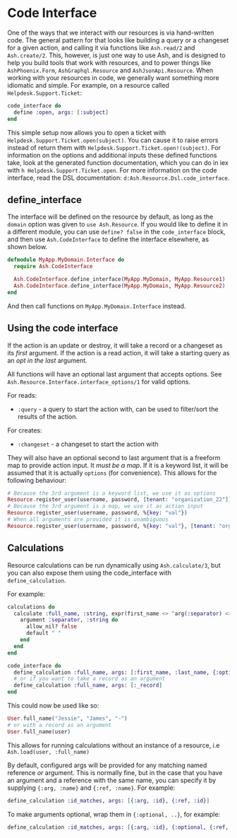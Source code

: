 # Code Interface

One of the ways that we interact with our resources is via hand-written code. The general pattern for that looks like building a query or a changeset for a given action, and calling it via functions like `Ash.read/2` and `Ash.create/2`. This, however, is just one way to use Ash, and is designed to help you build tools that work with resources, and to power things like `AshPhoenix.Form`, `AshGraphql.Resource` and `AshJsonApi.Resource`. When working with your resources in code, we generally want something more idiomatic and simple. For example, on a resource called `Helpdesk.Support.Ticket`:

```elixir
code_interface do
  define :open, args: [:subject]
end
```

This simple setup now allows you to open a ticket with `Helpdesk.Support.Ticket.open(subject)`. You can cause it to raise errors instead of return them with `Helpdesk.Support.Ticket.open!(subject)`. For information on the options and additional inputs these defined functions take, look at the generated function documentation, which you can do in iex with `h Helpdesk.Support.Ticket.open`. For more information on the code interface, read the DSL documentation: `d:Ash.Resource.Dsl.code_interface`.

## define_interface

The interface will be defined on the resource by default, as long as the `domain` option was given to `use Ash.Resource`. If you would like to define it in a different module, you can use `define? false` in the `code_interface` block, and then use `Ash.CodeInterface` to define the interface elsewhere, as shown below.

```elixir
defmodule MyApp.MyDomain.Interface do
  require Ash.CodeInterface

  Ash.CodeInterface.define_interface(MyApp.MyDomain, MyApp.Resource1)
  Ash.CodeInterface.define_interface(MyApp.MyDomain, MyApp.Resource2)
end
```

And then call functions on `MyApp.MyDomain.Interface` instead.

## Using the code interface

If the action is an update or destroy, it will take a record or a changeset as its *first* argument.
If the action is a read action, it will take a starting query as an *opt in the last* argument.

All functions will have an optional last argument that accepts options. See `Ash.Resource.Interface.interface_options/1` for valid options.

For reads:

* `:query` - a query to start the action with, can be used to filter/sort the results of the action.

For creates:

* `:changeset` - a changeset to start the action with

They will also have an optional second to last argument that is a freeform map to provide action input. It *must be a map*.
If it is a keyword list, it will be assumed that it is actually `options` (for convenience).
This allows for the following behaviour:

```elixir
# Because the 3rd argument is a keyword list, we use it as options
Resource.register_user(username, password, [tenant: "organization_22"])
# Because the 3rd argument is a map, we use it as action input
Resource.register_user(username, password, %{key: "val"})
# When all arguments are provided it is unambiguous
Resource.register_user(username, password, %{key: "val"}, [tenant: "organization_22"])
```

## Calculations

Resource calculations can be run dynamically using `Ash.calculate/3`, but
you can also expose them using the code_interface with `define_calculation`.

For example:

```elixir
calculations do
  calculate :full_name, :string, expr(first_name <> ^arg(:separator) <> last_name) do
    argument :separator, :string do
      allow_nil? false
      default " "
    end
  end
end

code_interface do
  define_calculation :full_name, args: [:first_name, :last_name, {:optional, :separator}]
  # or if you want to take a record as an argument
  define_calculation :full_name, args: [:_record]
end
```

This could now be used like so:

```elixir
User.full_name("Jessie", "James", "-")
# or with a record as an argument
User.full_name(user)
```

This allows for running calculations without an instance of a resource, i.e `Ash.load(user, :full_name)`


By default, configured args will be provided for any matching named reference *or* argument. This is normally fine, but in the case that you have an argument and a reference with the same name, you can specify it by supplying `{:arg, :name}` and `{:ref, :name}`. For example:

```elixir
define_calculation :id_matches, args: [{:arg, :id}, {:ref, :id}]
```

To make arguments optional, wrap them in `{:optional, ..}`, for example:

```elixir
define_calculation :id_matches, args: [{:arg, :id}, {:optional, {:ref, :id}}]
```
